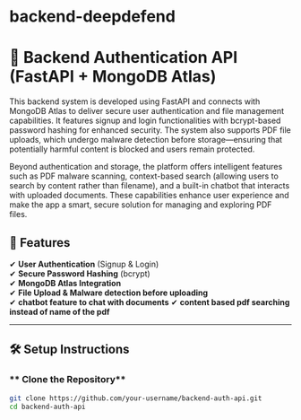 # backend-deepdefend

# 🚀 Backend Authentication API (FastAPI + MongoDB Atlas)

This backend system is developed using FastAPI and connects with MongoDB Atlas to deliver secure user authentication and file management capabilities. It features signup and login functionalities with bcrypt-based password hashing for enhanced security. The system also supports PDF file uploads, which undergo malware detection before storage—ensuring that potentially harmful content is blocked and users remain protected.

Beyond authentication and storage, the platform offers intelligent features such as PDF malware scanning, context-based search (allowing users to search by content rather than filename), and a built-in chatbot that interacts with uploaded documents. These capabilities enhance user experience and make the app a smart, secure solution for managing and exploring PDF files. 

## 📌 Features
✔ **User Authentication** (Signup & Login)  
✔ **Secure Password Hashing** (bcrypt)  
✔ **MongoDB Atlas Integration**  
✔ **File Upload & Malware detection before uploading**  
✔ **chatbot feature to chat with documents**
✔ **content based pdf searching instead of name of the pdf** 

---

## 🛠️ Setup Instructions

### ** Clone the Repository**
```bash
git clone https://github.com/your-username/backend-auth-api.git
cd backend-auth-api



